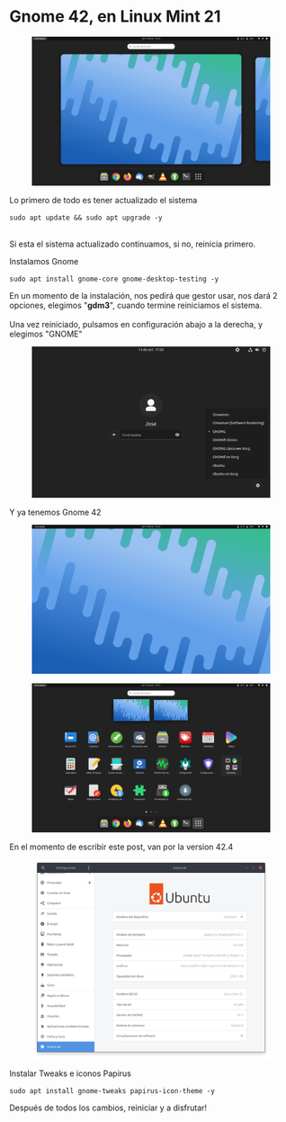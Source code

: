 # Gnome 42, en Linux Mint 21

<figure><img src="../.gitbook/assets/imagen (2).png" alt=""><figcaption></figcaption></figure>

Lo primero de todo es tener actualizado el sistema

```shell
sudo apt update && sudo apt upgrade -y
```

\
Si esta el sistema actualizado continuamos, si no, reinicia primero.&#x20;

Instalamos Gnome

```shell
sudo apt install gnome-core gnome-desktop-testing -y
```

En un momento de la instalación, nos pedirá que gestor usar, nos dará 2 opciones, elegimos "**gdm3**", cuando termine reiniciamos el sistema. \
\
Una vez reiniciado, pulsamos en configuración abajo a la derecha, y elegimos "GNOME"

<figure><img src="../.gitbook/assets/imagen (3).png" alt=""><figcaption></figcaption></figure>

Y ya tenemos Gnome 42

<figure><img src="../.gitbook/assets/imagen (3) (1).png" alt=""><figcaption></figcaption></figure>

<figure><img src="../.gitbook/assets/imagen.png" alt=""><figcaption></figcaption></figure>

En el momento de escribir este post, van por la version 42.4

<figure><img src="../.gitbook/assets/imagen (1).png" alt=""><figcaption></figcaption></figure>

Instalar Tweaks e iconos Papirus

```shell
sudo apt install gnome-tweaks papirus-icon-theme -y
```

Después de todos los cambios, reiniciar y a disfrutar!
